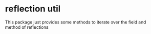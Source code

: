 # reflection util
This package just provides some methods to iterate over the field and method of reflections

